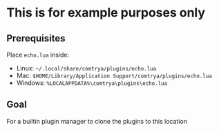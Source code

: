 # This is for example purposes only

## Prerequisites
Place `echo.lua` inside:
- Linux: `~/.local/share/comtrya/plugins/echo.lua`
- Mac: `$HOME/Library/Application Support/comtrya/plugins/echo.lua`
- Windows: `%LOCALAPPDATA%\comtrya\plugins\echo.lua`

## Goal
For a builtin plugin manager to clone the plugins to this location
